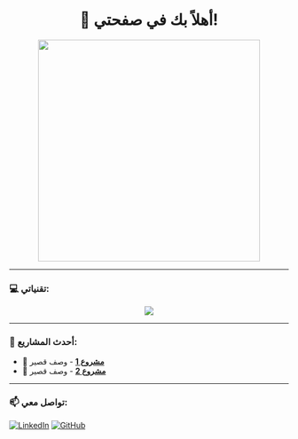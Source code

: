 <h1 align="center">👋 أهلاً بك في صفحتي!</h1>

<p align="center">
  <img src="https://github-readme-stats.vercel.app/api?username=YOUR_USERNAME&show_icons=true&theme=radical" width="400"/>
</p>

---

### 💻 تقنياتي:
<p align="center">
  <img src="https://github-readme-streak-stats.herokuapp.com/?user=YOUR_USERNAME&theme=dark&hide_border=true" />
</p>

---

### 🌟 أحدث المشاريع:
- 🔹 **[مشروع 1](https://github.com/YOUR_USERNAME/PROJECT_1)** - وصف قصير  
- 🔹 **[مشروع 2](https://github.com/YOUR_USERNAME/PROJECT_2)** - وصف قصير  

---

### 📫 تواصل معي:
[![LinkedIn](https://img.shields.io/badge/-LinkedIn-blue?style=flat&logo=linkedin)](https://www.linkedin.com/in/YOUR_USERNAME/)
[![GitHub](https://img.shields.io/badge/-GitHub-000?style=flat&logo=github)](https://github.com/YOUR_USERNAME)
